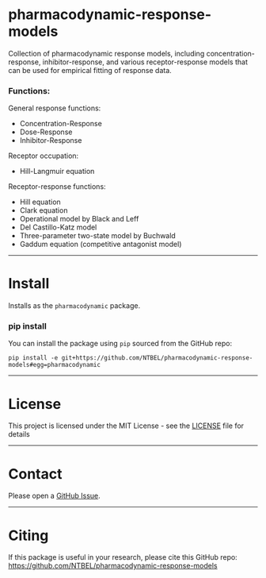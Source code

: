 # pharmacodynamic-response-models

Collection of pharmacodynamic response models, including concentration-response, inhibitor-response, and various receptor-response models that can be used for
empirical fitting of response data.

### Functions:

General response functions:
  * Concentration-Response
  * Dose-Response
  * Inhibitor-Response

Receptor occupation:
  * Hill-Langmuir equation

Receptor-response functions:
  * Hill equation
  * Clark equation
  * Operational model by Black and Leff
  * Del Castillo-Katz model
  * Three-parameter two-state model by Buchwald
  * Gaddum equation (competitive antagonist model)

------

# Install

Installs as the `pharmacodynamic` package.

### pip install
You can install the package using `pip` sourced from the GitHub repo:
```
pip install -e git+https://github.com/NTBEL/pharmacodynamic-response-models#egg=pharmacodynamic
```

------

# License

This project is licensed under the MIT License - see the [LICENSE](LICENSE) file for details

------

# Contact

Please open a [GitHub Issue](https://github.com/NTBEL/pharmacodynamic-response-models/issues).

------

# Citing

If this package is useful in your research, please cite this GitHub repo: https://github.com/NTBEL/pharmacodynamic-response-models
